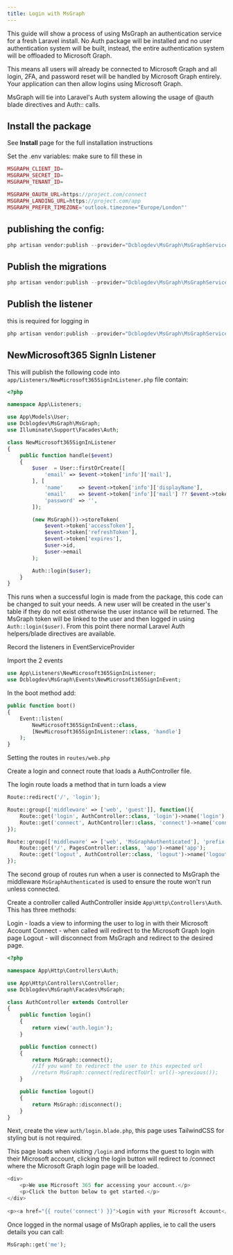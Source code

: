 ```yaml
---
title: Login with MsGraph
---
```


This guide will show a process of using MsGraph an authentication service for a fresh Laravel install. No Auth package will be installed and no user authentication system will be built, instead, the entire authentication system will be offloaded to Microsoft Graph.

This means all users will already be connected to Microsoft Graph and all login, 2FA, and password reset will be handled by Microsoft Graph entirely. Your application can then allow logins using Microsoft Graph.

MsGraph will tie into Laravel's Auth system allowing the usage of @auth blade directives and Auth:: calls.

## Install the package
See **Install** page for the full installation instructions

Set the .env variables: make sure to fill these in

```php
MSGRAPH_CLIENT_ID=
MSGRAPH_SECRET_ID=
MSGRAPH_TENANT_ID=

MSGRAPH_OAUTH_URL=https://project.com/connect
MSGRAPH_LANDING_URL=https://project.com/app
MSGRAPH_PREFER_TIMEZONE='outlook.timezone="Europe/London"'
```

## publishing the config:

```php
php artisan vendor:publish --provider="Dcblogdev\MsGraph\MsGraphServiceProvider" --tag="config"
```

## Publish the migrations

```php
php artisan vendor:publish --provider="Dcblogdev\MsGraph\MsGraphServiceProvider" --tag="migrations"
```

## Publish the listener 
this is required for logging in 

```php
php artisan vendor:publish --provider="Dcblogdev\MsGraph\MsGraphServiceProvider" --tag="Listeners"
```

## NewMicrosoft365 SignIn Listener

This will publish the following code into `app/Listeners/NewMicrosoft365SignInListener.php` file contain:

```php
<?php

namespace App\Listeners;

use App\Models\User;
use Dcblogdev\MsGraph\MsGraph;
use Illuminate\Support\Facades\Auth;

class NewMicrosoft365SignInListener
{
    public function handle($event)
    {
        $user  = User::firstOrCreate([
            'email' => $event->token['info']['mail'],
        ], [
            'name'     => $event->token['info']['displayName'],
            'email'    => $event->token['info']['mail'] ?? $event->token['info']['userPrincipalName'],
            'password' => '',
        ]);

        (new MsGraph())->storeToken(
            $event->token['accessToken'],
            $event->token['refreshToken'],
            $event->token['expires'],
            $user->id,
            $user->email
        );

        Auth::login($user);
    }
}
```

This runs when a successful login is made from the package, this code can be changed to suit your needs. A new user will be created in the user's table if they do not exist otherwise the user instance will be returned. The MsGraph token will be linked to the user and then logged in using `Auth::login($user)`. From this point there normal Laravel Auth helpers/blade directives are available. 

Record the listeners in EventServiceProvider

Import the 2 events

```php
use App\Listeners\NewMicrosoft365SignInListener;
use Dcblogdev\MsGraph\Events\NewMicrosoft365SignInEvent;
```

In the boot method add:

```php
public function boot()
{
    Event::listen(
        NewMicrosoft365SignInEvent::class,
        [NewMicrosoft365SignInListener::class, 'handle']
    );
}
```

Setting the routes in `routes/web.php`

Create a login and connect route that loads a AuthController file.

The login route loads a method that in turn loads a view

```php
Route::redirect('/', 'login');

Route::group(['middleware' => ['web', 'guest']], function(){
    Route::get('login', AuthController::class, 'login')->name('login');
    Route::get('connect', AuthController::class, 'connect')->name('connect');
});

Route::group(['middleware' => ['web', 'MsGraphAuthenticated'], 'prefix' => 'app'], function(){
    Route::get('/', PagesController::class, 'app')->name('app');
    Route::get('logout', AuthController::class, 'logout')->name('logout');
});
```

The second group of routes run when a user is connected to MsGraph the middleware `MsGraphAuthenticated` is used to ensure the route won't run unless connected.

Create a controller called AuthController inside `App\Http\Controllers\Auth`.
This has three methods:

Login - loads a view to informing the user to log in with their Microsoft Account
Connect - when called will redirect to the Microsoft Graph login page
Logout - will disconnect from MsGraph and redirect to the desired page.

```php
<?php

namespace App\Http\Controllers\Auth;

use App\Http\Controllers\Controller;
use Dcblogdev\MsGraph\Facades\MsGraph;

class AuthController extends Controller
{
    public function login()
    {
        return view('auth.login');
    }

    public function connect()
    {
        return MsGraph::connect();
        //If you want to redirect the user to this expected url
        //return MsGraph::connect(redirectToUrl: url()->previous());
    }

    public function logout()
    {
        return MsGraph::disconnect();
    }
}
```

Next, create the view `auth/login.blade.php`, this page uses TailwindCSS for styling but is not required.

This page loads when visiting `/login` and informs the guest to login with their Microsoft account, clicking the login button will redirect to /connect where the Microsoft Graph login page will be loaded.

```php
<div>
    <p>We use Microsoft 365 for accessing your account.</p>
    <p>Click the button below to get started.</p>
</div>
            
<p><a href="{{ route('connect') }}">Login with your Microsoft Account</a></p>
```

Once logged in the normal usage of MsGraph applies, ie to call the users details you can call:

```php
MsGraph::get('me');
```
